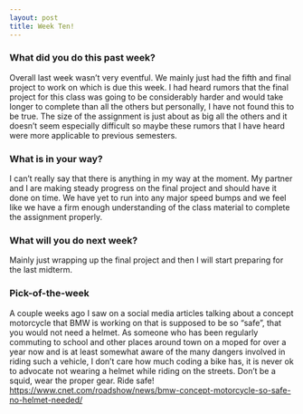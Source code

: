 ```yaml
---
layout: post
title: Week Ten!
---
```


### What did you do this past week?
Overall last week wasn’t very eventful.  We mainly just had the fifth and final project to work on which is due this week. I had heard rumors that the final project for this class was going to be considerably harder and would take longer to complete than all the others but personally, I have not found this to be true. The size of the assignment is just about as big all the others and it doesn’t seem especially difficult so maybe these rumors that I have heard were more applicable to previous semesters.
### What is in your way?
I can’t really say that there is anything in my way at the moment. My partner and I are making steady progress on the final project and should have it done on time. We have yet to run into any major speed bumps and we feel like we have a firm enough understanding of the class material to complete the assignment properly.
### What will you do next week?
Mainly just wrapping up the final project and then I will start preparing for the last midterm.
### Pick-of-the-week
A couple weeks ago I saw on a social media articles talking about a concept motorcycle that BMW is working on that is supposed to be so “safe”, that you would not need a helmet. As someone who has been regularly commuting to school and other places around town on a moped for over a year now and is at least somewhat aware of the many dangers involved in riding such a vehicle, I don’t care how much coding a bike has, it is never ok to advocate not wearing a helmet while riding on the streets. Don’t be a squid, wear the proper gear. Ride safe!
https://www.cnet.com/roadshow/news/bmw-concept-motorcycle-so-safe-no-helmet-needed/
